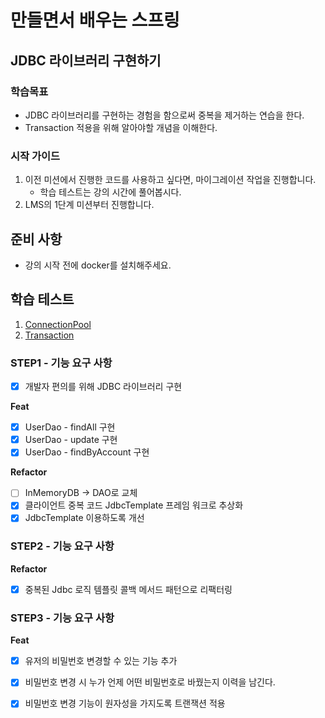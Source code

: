 # 만들면서 배우는 스프링

## JDBC 라이브러리 구현하기

### 학습목표

- JDBC 라이브러리를 구현하는 경험을 함으로써 중복을 제거하는 연습을 한다.
- Transaction 적용을 위해 알아야할 개념을 이해한다.

### 시작 가이드

1. 이전 미션에서 진행한 코드를 사용하고 싶다면, 마이그레이션 작업을 진행합니다.
    - 학습 테스트는 강의 시간에 풀어봅시다.
2. LMS의 1단계 미션부터 진행합니다.

## 준비 사항

- 강의 시작 전에 docker를 설치해주세요.

## 학습 테스트

1. [ConnectionPool](study/src/test/java/connectionpool)
2. [Transaction](study/src/test/java/transaction)

### STEP1 - 기능 요구 사항

- [x] 개발자 편의를 위해 JDBC 라이브러리 구현

**Feat**

- [x]  UserDao - findAll 구현
- [x]  UserDao - update 구현
- [x]  UserDao - findByAccount 구현

**Refactor**

- [ ]  InMemoryDB → DAO로 교체
- [x]  클라이언트 중복 코드 JdbcTemplate 프레임 워크로 추상화
- [x]  JdbcTemplate 이용하도록 개선

### STEP2 - 기능 요구 사항

**Refactor**

- [x] 중복된 Jdbc 로직 템플릿 콜백 메서드 패턴으로 리팩터링

### STEP3 - 기능 요구 사항

**Feat**

- [x] 유저의 비밀번호 변경할 수 있는 기능 추가
- [x] 비밀번호 변경 시 누가 언제 어떤 비밀번호로 바꿨는지 이력을 남긴다.
- [x] 비밀번호 변경 기능이 원자성을 가지도록 트랜잭션 적용

